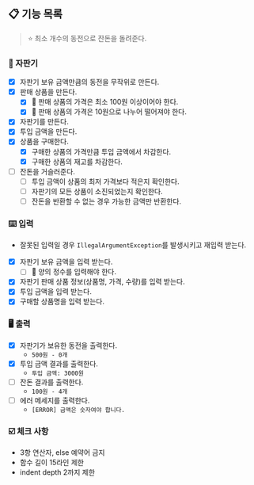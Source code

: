 ## 📋 기능 목록

> ⭐️ 최소 개수의 동전으로 잔돈을 돌려준다.

### 🤖 자판기

- [x] 자판기 보유 금액만큼의 동전을 무작위로 만든다.
- [x] 판매 상품을 만든다.
    - [x] 🧨 판매 상품의 가격은 최소 100원 이상이어야 한다.
    - [x] 🧨 판매 상품의 가격은 10원으로 나누어 떨어져야 한다.
- [x] 자판기를 만든다.
- [x] 투입 금액을 만든다.
- [x] 상품을 구매한다.
    - [x] 구매한 상품의 가격만큼 투입 금액에서 차감한다.
    - [x] 구매한 상품의 재고를 차감한다.
- [ ] 잔돈을 거슬러준다.
    - [ ] 투입 금액이 상품의 최저 가격보다 적은지 확인한다.
    - [ ] 자판기의 모든 상품이 소진되었는지 확인한다.
    - [ ] 잔돈을 반환할 수 없는 경우 가능한 금액만 반환한다.

### ⌨️ 입력

- 잘못된 입력일 경우 `IllegalArgumentException`를 발생시키고 재입력 받는다.
- [x] 자판기 보유 금액을 입력 받는다.
    - [ ] 🧨 양의 정수를 입력해야 한다.
- [x] 자판기 판매 상품 정보(상품명, 가격, 수량)를 입력 받는다.
- [x] 투입 금액을 입력 받는다.
- [x] 구매할 상품명을 입력 받는다.

### 🖥️ 출력

- [x] 자판기가 보유한 동전을 출력한다.
    - `500원 - 0개`
- [x] 투입 금액 결과를 출력한다.
    - `투입 금액: 3000원`
- [ ] 잔돈 결과를 출력한다.
    - `100원 - 4개`
- [ ] 에러 메세지를 출력한다.
    - `[ERROR] 금액은 숫자여야 합니다.`

### ☑️ 체크 사항

- 3항 연산자, else 예약어 금지
- 함수 길이 15라인 제한
- indent depth 2까지 제한
